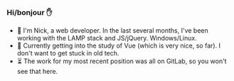 ### Hi/bonjour :raised_hand:

- :evergreen_tree: I'm Nick, a web developer. In the last several months, I've been working with the LAMP stack and JS/jQuery. Windows/Linux.
- :pencil: Currently getting into the study of Vue (which is very nice, so far). I don't want to get stuck in old tech.
- :hourglass_flowing_sand: The work for my most recent position was all on GitLab, so you won't see that here.

<!--
**nlamo/nlamo** is a ✨ _special_ ✨ repository because its `README.md` (this file) appears on your GitHub profile.
-->
